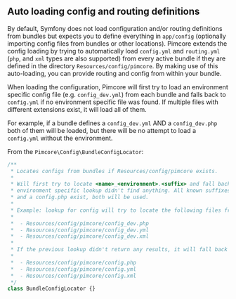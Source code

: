 ## Auto loading config and routing definitions

By default, Symfony does not load configuration and/or routing definitions from bundles but expects you to define everything
in `app/config` (optionally importing config files from bundles or other locations). Pimcore extends the config loading
by trying to automatically load `config.yml` and `routing.yml` (`php`, and `xml` types are also supported) from every active
bundle if they are defined in the directory `Resources/config/pimcore`. By making use of this auto-loading, you can provide
routing and config from within your bundle.

When loading the configuration, Pimcore will first try to load an environment specific config file (e.g. `config_dev.yml`)
from each bundle and falls back to `config.yml` if no environment specific file was found. If multiple files with different
extensions exist, it will load all of them.

For example, if a bundle defines a `config_dev.yml` AND a `config_dev.php` both of them will be loaded, but there will be
no attempt to load a `config.yml` without the environment. 

From the `Pimcore\Config\BundleConfigLocator`:

```php
/**
 * Locates configs from bundles if Resources/config/pimcore exists.
 *
 * Will first try to locate <name>_<environment>.<suffix> and fall back to <name>.<suffix> if the
 * environment specific lookup didn't find anything. All known suffixes are searched, so e.g. if a config.yml
 * and a config.php exist, both will be used.
 *
 * Example: lookup for config will try to locate the following files from every bundle (will return all files it finds):
 *
 *  - Resources/config/pimcore/config_dev.php
 *  - Resources/config/pimcore/config_dev.yml
 *  - Resources/config/pimcore/config_dev.xml
 *
 * If the previous lookup didn't return any results, it will fall back to:
 *
 *  - Resources/config/pimcore/config.php
 *  - Resources/config/pimcore/config.yml
 *  - Resources/config/pimcore/config.xml
 */
class BundleConfigLocator {}
```
